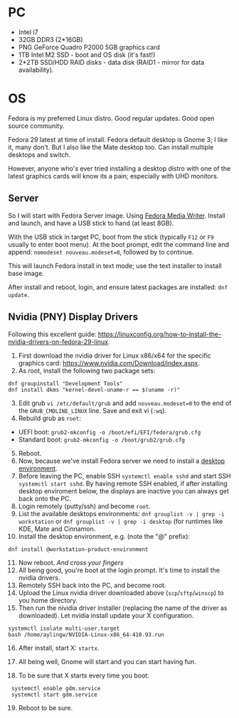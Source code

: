 <!-- TITLE: Linux PC -->
<!-- SUBTITLE: Fedora 29 Install on Intel i7 PNY GeForce 2000 -->

# PC
* Intel i7
* 32GB DDR3 (2*16GB)
* PNG GeForce Quadro P2000 5GB graphics card
* 1TB Intel M2 SSD - boot and OS disk (it's fast!)
* 2*2TB SSD/HDD RAID disks - data disk (RAID1 - mirror for data availability).

# OS
Fedora is my preferred Linux distro. Good regular updates. Good open source community.

Fedora 29 latest at time of install. Fedora default desktop is Gnome 3; I like it, many don't. But I also like the Mate desktop too. Can install multiple desktops and switch.

However, anyone who's ever tried installing a desktop distro with one of the latest graphics cards will know its a pain; especially with UHD monitors.

## Server
So I will start with Fedora Server image. Using [Fedora Media Writer](https://getfedora.org/en/workstation/download/). Install and launch, and have a USB stick to hand (at least 8GB).

With the USB stick in target PC, boot from the stick (typically `F12` or `F9` usually to enter boot menu). At the boot prompt, edit the command line and append: `nomodeset nouveau.modeset=0`, followed by <CTRL-X> to continue.

This will launch Fedora install in text mode; use the text installer to install base image.

After install and reboot, login, and ensure latest packages are installed: `dnf update`.

## Nvidia (PNY) Display Drivers
Following this excellent guide: https://linuxconfig.org/how-to-install-the-nvidia-drivers-on-fedora-29-linux.
1. First download the nvidia driver for Linux x86/x64 for the specific graphics card: https://www.nvidia.com/Download/index.aspx.
2. As root, install the following two package sets:

```
dnf groupinstall "Development Tools"
dnf install dkms "kernel-devel-uname-r == $(uname -r)"
```

3. Edit grub `vi /etc/default/grub` and add `nouveau.modeset=0` to the end of the `GRUB_CMDLINE_LINUX` line. Save and exit vi (`:wq`).
4. Rebuild grub as `root`:

* UEFI boot: `grub2-mkconfig -o /boot/efi/EFI/fedora/grub.cfg`
* Standard boot: `grub2-mkconfig -o /boot/grub2/grub.cfg`

5. Reboot.
6. Now, because we've install Fedora server we need to install a [desktop environment](https://docs.fedoraproject.org/en-US/quick-docs/switching-desktop-environments/).
7. Before leaving the PC, enable SSH `systemctl enable sshd` and start SSH `systemctl start sshd`. By having remote SSH enabled, if after installing desktop enviroment below, the displays are inactive you can always get back onto the PC.
8. Login remotely (putty/ssh) and become `root`.
9. List the available desktops environments: `dnf grouplist -v | grep -i workstation` or `dnf grouplist -v | grep -i desktop` (for runtimes like KDE, Mate and Cinnamon.
10. Install the desktop environment, e.g. (note the "@" prefix):

```
dnf install @workstation-product-environment
```
11. Now reboot. _And cross your fingers_
12. All being good, you're boot at the login prompt. It's time to install the nvidia drivers.
13. Remotely SSH back into the PC, and become root.
14. Upload the Linux nvidia driver downloaded above (`scp`/`sftp`/`winscp`) to you home directory.
15. Then run the nividia driver installer (replacing the name of the driver as downloaded). Let nvidia install update your X configuration.
```
systemctl isolate multi-user.target
bash /home/aylingw/NVIDIA-Linux-x86_64-410.93.run
```
16. After install, start X: `startx`.
17. All being well, Gnome will start and you can start having fun.

18. To be sure that X starts every time you boot:

```
 systemctl enable gdm.service
 systemctl start gdm.service
```

19. Reboot to be sure.
